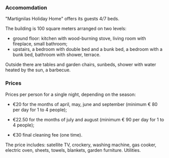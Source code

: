 ### Accomomdation

"Martignilas Holiday Home" offers its guests 4/7 beds.

The building is 100 square meters arranged on two levels:

* ground floor: kitchen with wood-burning stove, living room with fireplace, small bathroom;
* upstairs, a bedroom with double bed and a bunk bed, a bedroom with a bunk bed, bathroom with shower, terrace.

Outside there are tables and garden chairs, sunbeds, shower with water heated by the sun, a barbecue.

### Prices

Prices per person for a single night, depending on the season:

* €20 for the months of april, may, june and september (minimum € 80 per day for 1 to 4 people);
* €22.50 for the months of july and august (minimum € 90 per day for 1 to 4 people);

* €30 final cleaning fee (one time).

The price includes: satellite TV, crockery, washing machine, gas cooker, electric oven, sheets, towels, blankets, garden furniture. Utilities.
